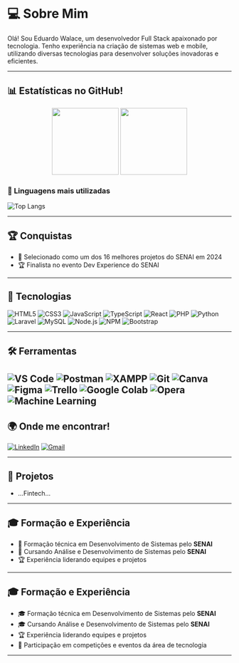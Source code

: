 # 💻 Sobre Mim

Olá! Sou Eduardo Walace, um desenvolvedor Full Stack apaixonado por tecnologia. Tenho experiência na criação de sistemas web e mobile, utilizando diversas tecnologias para desenvolver soluções inovadoras e eficientes.

---

## 📊 Estatísticas no GitHub!

<div align="center">
  <img height="150em" src="https://github-readme-stats.vercel.app/api?username=duwalace&show_icons=true&theme=dark&hide_border=true&count_private=true" />
  <img height="150em" src="https://github-readme-stats.vercel.app/api/top-langs/?username=duwalace&layout=compact&theme=dark&hide_border=true" />
</div>

### 📌 Linguagens mais utilizadas

![Top Langs](https://github-readme-stats.vercel.app/api/top-langs/?username=duwalace&layout=compact&theme=dark)

---

## 🏆 Conquistas

- 🏅 Selecionado como um dos 16 melhores projetos do SENAI em 2024
- 🏆 Finalista no evento Dev Experience do SENAI 
---

## 🚀 Tecnologias

![HTML5](https://img.shields.io/badge/HTML5-E34F26?style=for-the-badge&logo=html5&logoColor=white)
![CSS3](https://img.shields.io/badge/CSS3-1572B6?style=for-the-badge&logo=css3&logoColor=white)
![JavaScript](https://img.shields.io/badge/JavaScript-F7DF1E?style=for-the-badge&logo=javascript&logoColor=black)
![TypeScript](https://img.shields.io/badge/TypeScript-007ACC?style=for-the-badge&logo=typescript&logoColor=white)
![React](https://img.shields.io/badge/React-20232A?style=for-the-badge&logo=react&logoColor=61DAFB)
![PHP](https://img.shields.io/badge/PHP-777BB4?style=for-the-badge&logo=php&logoColor=white)
![Python](https://img.shields.io/badge/Python-3776AB?style=for-the-badge&logo=python&logoColor=white)
![Laravel](https://img.shields.io/badge/Laravel-FF2D20?style=for-the-badge&logo=laravel&logoColor=white)
![MySQL](https://img.shields.io/badge/MySQL-4479A1?style=for-the-badge&logo=mysql&logoColor=white)
![Node.js](https://img.shields.io/badge/Node.js-339933?style=for-the-badge&logo=nodedotjs&logoColor=white)
![NPM](https://img.shields.io/badge/NPM-CB3837?style=for-the-badge&logo=npm&logoColor=white)
![Bootstrap](https://img.shields.io/badge/Bootstrap-563D7C?style=for-the-badge&logo=bootstrap&logoColor=white)

---

## 🛠 Ferramentas

![VS Code](https://img.shields.io/badge/VS%20Code-0078D4?style=for-the-badge&logo=visual-studio-code&logoColor=white)
![Postman](https://img.shields.io/badge/Postman-FF6C37?style=for-the-badge&logo=postman&logoColor=white)
![XAMPP](https://img.shields.io/badge/XAMPP-FB7A24?style=for-the-badge&logo=xampp&logoColor=white)
![Git](https://img.shields.io/badge/Git-F05032?style=for-the-badge&logo=git&logoColor=white)
![Canva](https://img.shields.io/badge/Canva-00C4CC?style=for-the-badge&logo=canva&logoColor=white)
![Figma](https://img.shields.io/badge/Figma-F24E1E?style=for-the-badge&logo=figma&logoColor=white)
![Trello](https://img.shields.io/badge/Trello-0079BF?style=for-the-badge&logo=trello&logoColor=white)
![Google Colab](https://img.shields.io/badge/Google%20Colab-F9AB00?style=for-the-badge&logo=google-colab&logoColor=white)
![Opera](https://img.shields.io/badge/Opera-FF1B2D?style=for-the-badge&logo=opera&logoColor=white)
![Machine Learning](https://img.shields.io/badge/Machine%20Learning-FF6F00?style=for-the-badge)
---

## 🌍 Onde me encontrar!

[![LinkedIn](https://img.shields.io/badge/LinkedIn-0077B5?style=for-the-badge&logo=linkedin&logoColor=white)](https://www.linkedin.com/in/eduardo-walace/)
[![Gmail](https://img.shields.io/badge/Gmail-D14836?style=for-the-badge&logo=gmail&logoColor=white)](eduardowalace2@gmail.com)

---

## 📂 Projetos

-  ...Fintech...

---

## 🎓 Formação e Experiência

- 📘 Formação técnica em Desenvolvimento de Sistemas pelo **SENAI**
- 📗 Cursando Análise e Desenvolvimento de Sistemas pelo **SENAI**
- 🏆 Experiência liderando equipes e projetos

---

## 🎓 Formação e Experiência

- 🎓 Formação técnica em Desenvolvimento de Sistemas pelo **SENAI**
- 🎓 Cursando Análise e Desenvolvimento de Sistemas pelo **SENAI**
- 🏆 Experiência liderando equipes e projetos
- 🏅 Participação em competições e eventos da área de tecnologia

---

